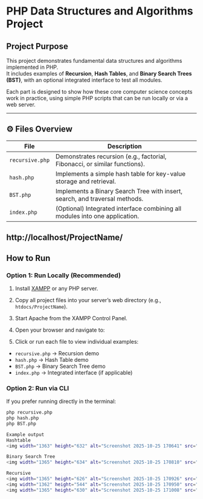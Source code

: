 # PHP Data Structures and Algorithms Project

## Project Purpose
This project demonstrates fundamental data structures and algorithms implemented in PHP.  
It includes examples of **Recursion**, **Hash Tables**, and **Binary Search Trees (BST)**, with an optional integrated interface to test all modules.

Each part is designed to show how these core computer science concepts work in practice, using simple PHP scripts that can be run locally or via a web server.

---

## ⚙️ Files Overview
| File | Description |
|------|--------------|
| `recursive.php` | Demonstrates recursion (e.g., factorial, Fibonacci, or similar functions). |
| `hash.php` | Implements a simple hash table for key-value storage and retrieval. |
| `BST.php` | Implements a Binary Search Tree with insert, search, and traversal methods. |
| `index.php` | (Optional) Integrated interface combining all modules into one application. |


http://localhost/ProjectName/
---

##  How to Run

### Option 1: Run Locally (Recommended)
1. Install [XAMPP](https://www.apachefriends.org/) or any PHP server.
2. Copy all project files into your server’s web directory (e.g., `htdocs/ProjectName`).
3. Start Apache from the XAMPP Control Panel.
4. Open your browser and navigate to:

5. Click or run each file to view individual examples:
- `recursive.php` → Recursion demo  
- `hash.php` → Hash Table demo  
- `BST.php` → Binary Search Tree demo  
- `index.php` → Integrated interface (if applicable)

### Option 2: Run via CLI
If you prefer running directly in the terminal:
```bash
php recursive.php
php hash.php
php BST.php

Example output
Hashtable
<img width="1363" height="632" alt="Screenshot 2025-10-25 170641" src="https://github.com/user-attachments/assets/691c8e2b-92c3-4a96-ae2d-e6c794ad395f" />

Binary Search Tree
<img width="1365" height="634" alt="Screenshot 2025-10-25 170810" src="https://github.com/user-attachments/assets/2223b63b-fd69-45a8-ae36-538e130f883b" />

Recursive
<img width="1365" height="626" alt="Screenshot 2025-10-25 170926" src="https://github.com/user-attachments/assets/96b22ac3-efdc-4cc3-9189-6b04d5461930" />
<img width="1362" height="544" alt="Screenshot 2025-10-25 170950" src="https://github.com/user-attachments/assets/731459d3-2ec5-491c-be5d-527901a0fb60" />
<img width="1365" height="630" alt="Screenshot 2025-10-25 171008" src="https://github.com/user-attachments/assets/80196203-25ea-4d5c-9ab7-a042939f7299" />

